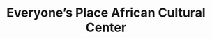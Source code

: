 ---
title: "Everyone’s Place African Cultural Center"
url: /baltimore/everyones-place-african-cultural-center/
shop: Andenken
---